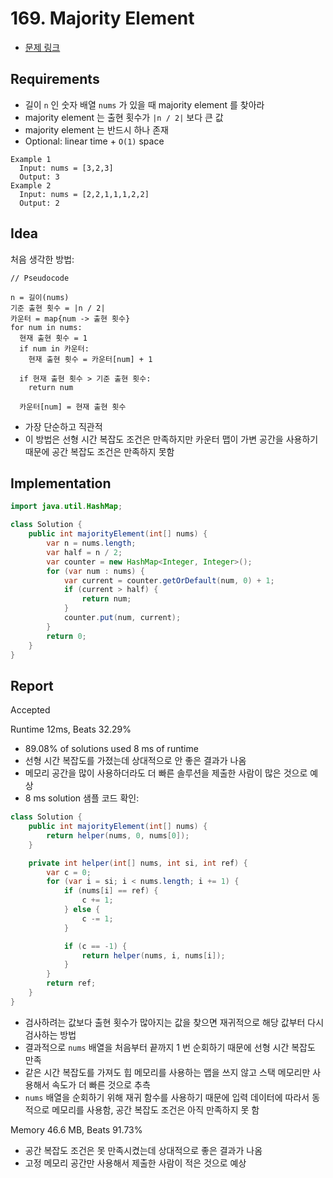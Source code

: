 # 169. Majority Element

- [문제 링크](https://leetcode.com/problems/majority-element/)

## Requirements

- 길이 `n` 인 숫자 배열 `nums` 가 있을 때 majority element 를 찾아라
- majority element 는 출현 횟수가 `|n / 2|` 보다 큰 값
- majority element 는 반드시 하나 존재
- Optional: linear time + `O(1)` space

```text
Example 1
  Input: nums = [3,2,3]
  Output: 3
Example 2
  Input: nums = [2,2,1,1,1,2,2]
  Output: 2
```

## Idea

처음 생각한 방법:

```text
// Pseudocode

n = 길이(nums)
기준 출현 횟수 = |n / 2|
카운터 = map{num -> 출현 횟수} 
for num in nums:
  현재 출현 횟수 = 1
  if num in 카운터:
    현재 출현 횟수 = 카운터[num] + 1
    
  if 현재 출현 횟수 > 기준 출현 횟수:
    return num
    
  카운터[num] = 현재 출현 횟수
```

- 가장 단순하고 직관적
- 이 방법은 선형 시간 복잡도 조건은 만족하지만 카운터 맵이 가변 공간을 사용하기 때문에 공간 복잡도 조건은 만족하지 못함

## Implementation

```java
import java.util.HashMap;

class Solution {
    public int majorityElement(int[] nums) {
        var n = nums.length;
        var half = n / 2;
        var counter = new HashMap<Integer, Integer>();
        for (var num : nums) {
            var current = counter.getOrDefault(num, 0) + 1;
            if (current > half) {
                return num;
            }
            counter.put(num, current);
        }
        return 0;
    }
}
```

## Report

Accepted

Runtime 12ms, Beats 32.29%

- 89.08% of solutions used 8 ms of runtime
- 선형 시간 복잡도를 가졌는데 상대적으로 안 좋은 결과가 나옴
- 메모리 공간을 많이 사용하더라도 더 빠른 솔루션을 제출한 사람이 많은 것으로 예상
- 8 ms solution 샘플 코드 확인:

```java
class Solution {
    public int majorityElement(int[] nums) {
        return helper(nums, 0, nums[0]);
    }

    private int helper(int[] nums, int si, int ref) {
        var c = 0;
        for (var i = si; i < nums.length; i += 1) {
            if (nums[i] == ref) {
                c += 1;
            } else {
                c -= 1;
            }

            if (c == -1) {
                return helper(nums, i, nums[i]);
            }
        }
        return ref;
    }
}
```

- 검사하려는 값보다 출현 횟수가 많아지는 값을 찾으면 재귀적으로 해당 값부터 다시 검사하는 방법
- 결과적으로 `nums` 배열을 처음부터 끝까지 1 번 순회하기 때문에 선형 시간 복잡도 만족
- 같은 시간 복잡도를 가져도 힙 메모리를 사용하는 맵을 쓰지 않고 스택 메모리만 사용해서 속도가 더 빠른 것으로 추측
- `nums` 배열을 순회하기 위해 재귀 함수를 사용하기 때문에 입력 데이터에 따라서 동적으로 메모리를 사용함, 공간 복잡도 조건은 아직 만족하지 못 함

Memory 46.6 MB, Beats 91.73%

- 공간 복잡도 조건은 못 만족시켰는데 상대적으로 좋은 결과가 나옴
- 고정 메모리 공간만 사용해서 제출한 사람이 적은 것으로 예상
